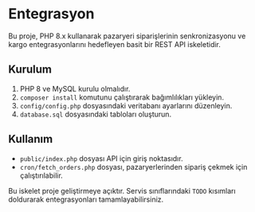 # Entegrasyon

Bu proje, PHP 8.x kullanarak pazaryeri siparişlerinin senkronizasyonu ve kargo entegrasyonlarını hedefleyen basit bir REST API iskeletidir.

## Kurulum

1. PHP 8 ve MySQL kurulu olmalıdır.
2. `composer install` komutunu çalıştırarak bağımlılıkları yükleyin.
3. `config/config.php` dosyasındaki veritabanı ayarlarını düzenleyin.
4. `database.sql` dosyasındaki tabloları oluşturun.

## Kullanım

- `public/index.php` dosyası API için giriş noktasıdır.
- `cron/fetch_orders.php` dosyası, pazaryerlerinden sipariş çekmek için çalıştırılabilir.

Bu iskelet proje geliştirmeye açıktır. Servis sınıflarındaki `TODO` kısımları doldurarak entegrasyonları tamamlayabilirsiniz.
